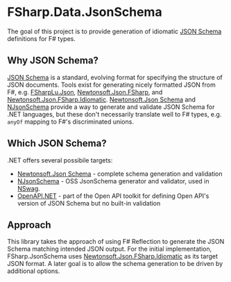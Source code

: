 # FSharp.Data.JsonSchema

The goal of this project is to provide generation of idiomatic [JSON Schema](https://json-schema.org/) definitions for F# types.

## Why JSON Schema?

[JSON Schema](https://json-schema.org/) is a standard, evolving format for specifying the structure of JSON documents.
Tools exist for generating nicely formatted JSON from F#, e.g. [FSharpLu.Json](https://github.com/Microsoft/fsharplu), [Newtonsoft.Json.FSharp](https://github.com/haf/Newtonsoft.Json.FSharp), and [Newtonsoft.Json.FSharp.Idiomatic](https://github.com/baronfel/Newtonsoft.Json.FSharp.Idiomatic).
[Newtonsoft.Json Schema](https://www.newtonsoft.com/jsonschema) and [NJsonSchema](https://github.com/RicoSuter/NJsonSchema) provide a way to generate and validate JSON Schema for .NET languages, but these don't necessarily translate well to F# types, e.g. `anyOf` mapping to F#'s discriminated unions.

## Which JSON Schema?

.NET offers several possibile targets:

- [Newtonsoft.Json Schema](https://www.newtonsoft.com/jsonschema) - complete schema generation and validation
- [NJsonSchema](https://github.com/RicoSuter/NJsonSchema) - OSS JsonSchema generator and validator, used in [NSwag](https://github.com/RicoSuter/NSwag).
- [OpenAPI.NET](https://github.com/Microsoft/OpenAPI.NET) - part of the Open API toolkit for defining Open API's version of JSON Schema but no built-in validation

## Approach

This library takes the approach of using F# Reflection to generate the JSON Schema matching intended JSON output.
For the initial implementation, FSharp.JsonSchema uses [Newtonsoft.Json.FSharp.Idiomatic](https://github.com/baronfel/Newtonsoft.Json.FSharp.Idiomatic) as its target JSON format.
A later goal is to allow the schema generation to be driven by additional options.
